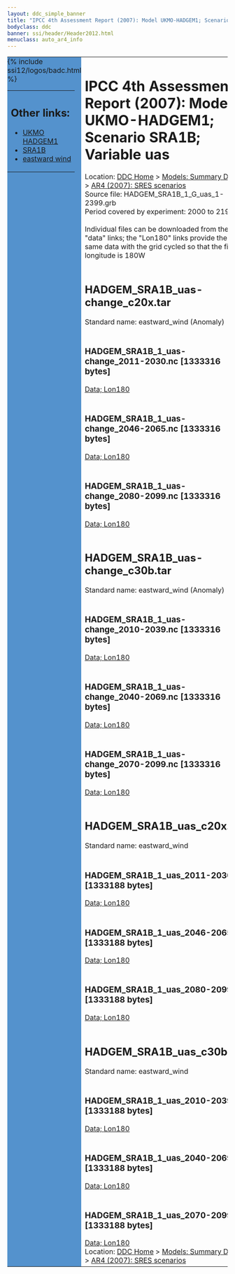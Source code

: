 ```yaml
---
layout: ddc_simple_banner
title: "IPCC 4th Assessment Report (2007): Model UKMO-HADGEM1; Scenario SRA1B; Variable uas"
bodyclass: ddc
banner: ssi/header/Header2012.html
menuclass: auto_ar4_info
---
```



<table width="100%" border="0" cellspacing="0" cellpadding="0" style="border-collapse: collapse;">
<tr style="margin:0;padding:0;border:0;">
<td style="margin:0;padding:0;border:0;height:1pt;width:150pt;background:#5492CD;" valign="top" >

<div id="lh-col2" class="auto_ar4_info">
<table class="menumain" bgcolor="#5492CD" cellspacing="0" width="100%" border="0">
<tr><td>
<h2> Other links:</h2>
<ul>
<li><a href="/auto/ar4/model-UKMO-HADGEM1.html">UKMO<br/>HADGEM1</a></li>
<li><a href="/auto/ar4/scenario-SRA1B.html">SRA1B</a></li>
<li><a href="/auto/ar4/var-eastward_wind.html">eastward wind</a></li>
</ul>
</td></tr>
{% include ssi12/logos/badc.html %}
</table>
</div>
</td>
<td><h1>IPCC 4th Assessment Report (2007): Model UKMO-HADGEM1; Scenario SRA1B; Variable uas</h1>

<!-- Breadcrumb1 -->
<div id="breadcrumb1" align="left">
Location: <a href="/index.html">DDC Home</a> > <a href="/sim/gcm_clim/">Models: Summary Data</a>
> <a href="/sim/gcm_clim/SRES_AR4/index.html">AR4 (2007): SRES scenarios</a>
</div>
<!-- End of Breadcrumb1 -->Source file: HADGEM_SRA1B_1_G_uas_1-2399.grb
<br/>
Period covered by experiment: 2000 to 2199<br/>
<br/>Individual files can be downloaded from the "data" links; the "Lon180" links provide the same data
         with the grid cycled so that the first longitude is 180W<br/>
<br/><h2>HADGEM_SRA1B_uas-change_c20x.tar</h2>
Standard name: eastward_wind (Anomaly)<br>
<br/><h3>HADGEM_SRA1B_1_uas-change_2011-2030.nc [1333316 bytes]</h3>
<a href="/cgi-bin/downl/ar4_nc/uas/HADGEM_SRA1B_1_uas-change_2011-2030.nc">Data; </a><a href="/cgi-bin/downl/ar4_nc/uas/HADGEM_SRA1B_1_uas-change_2011-2030.cyto180.nc"> Lon180</a><br/>
<br/><h3>HADGEM_SRA1B_1_uas-change_2046-2065.nc [1333316 bytes]</h3>
<a href="/cgi-bin/downl/ar4_nc/uas/HADGEM_SRA1B_1_uas-change_2046-2065.nc">Data; </a><a href="/cgi-bin/downl/ar4_nc/uas/HADGEM_SRA1B_1_uas-change_2046-2065.cyto180.nc"> Lon180</a><br/>
<br/><h3>HADGEM_SRA1B_1_uas-change_2080-2099.nc [1333316 bytes]</h3>
<a href="/cgi-bin/downl/ar4_nc/uas/HADGEM_SRA1B_1_uas-change_2080-2099.nc">Data; </a><a href="/cgi-bin/downl/ar4_nc/uas/HADGEM_SRA1B_1_uas-change_2080-2099.cyto180.nc"> Lon180</a><br/>
<br/><h2>HADGEM_SRA1B_uas-change_c30b.tar</h2>
Standard name: eastward_wind (Anomaly)<br>
<br/><h3>HADGEM_SRA1B_1_uas-change_2010-2039.nc [1333316 bytes]</h3>
<a href="/cgi-bin/downl/ar4_nc/uas/HADGEM_SRA1B_1_uas-change_2010-2039.nc">Data; </a><a href="/cgi-bin/downl/ar4_nc/uas/HADGEM_SRA1B_1_uas-change_2010-2039.cyto180.nc"> Lon180</a><br/>
<br/><h3>HADGEM_SRA1B_1_uas-change_2040-2069.nc [1333316 bytes]</h3>
<a href="/cgi-bin/downl/ar4_nc/uas/HADGEM_SRA1B_1_uas-change_2040-2069.nc">Data; </a><a href="/cgi-bin/downl/ar4_nc/uas/HADGEM_SRA1B_1_uas-change_2040-2069.cyto180.nc"> Lon180</a><br/>
<br/><h3>HADGEM_SRA1B_1_uas-change_2070-2099.nc [1333316 bytes]</h3>
<a href="/cgi-bin/downl/ar4_nc/uas/HADGEM_SRA1B_1_uas-change_2070-2099.nc">Data; </a><a href="/cgi-bin/downl/ar4_nc/uas/HADGEM_SRA1B_1_uas-change_2070-2099.cyto180.nc"> Lon180</a><br/>
<br/><h2>HADGEM_SRA1B_uas_c20x.tar</h2>
Standard name: eastward_wind<br>
<br/><h3>HADGEM_SRA1B_1_uas_2011-2030.nc [1333188 bytes]</h3>
<a href="/cgi-bin/downl/ar4_nc/uas/HADGEM_SRA1B_1_uas_2011-2030.nc">Data; </a><a href="/cgi-bin/downl/ar4_nc/uas/HADGEM_SRA1B_1_uas_2011-2030.cyto180.nc"> Lon180</a><br/>
<br/><h3>HADGEM_SRA1B_1_uas_2046-2065.nc [1333188 bytes]</h3>
<a href="/cgi-bin/downl/ar4_nc/uas/HADGEM_SRA1B_1_uas_2046-2065.nc">Data; </a><a href="/cgi-bin/downl/ar4_nc/uas/HADGEM_SRA1B_1_uas_2046-2065.cyto180.nc"> Lon180</a><br/>
<br/><h3>HADGEM_SRA1B_1_uas_2080-2099.nc [1333188 bytes]</h3>
<a href="/cgi-bin/downl/ar4_nc/uas/HADGEM_SRA1B_1_uas_2080-2099.nc">Data; </a><a href="/cgi-bin/downl/ar4_nc/uas/HADGEM_SRA1B_1_uas_2080-2099.cyto180.nc"> Lon180</a><br/>
<br/><h2>HADGEM_SRA1B_uas_c30b.tar</h2>
Standard name: eastward_wind<br>
<br/><h3>HADGEM_SRA1B_1_uas_2010-2039.nc [1333188 bytes]</h3>
<a href="/cgi-bin/downl/ar4_nc/uas/HADGEM_SRA1B_1_uas_2010-2039.nc">Data; </a><a href="/cgi-bin/downl/ar4_nc/uas/HADGEM_SRA1B_1_uas_2010-2039.cyto180.nc"> Lon180</a><br/>
<br/><h3>HADGEM_SRA1B_1_uas_2040-2069.nc [1333188 bytes]</h3>
<a href="/cgi-bin/downl/ar4_nc/uas/HADGEM_SRA1B_1_uas_2040-2069.nc">Data; </a><a href="/cgi-bin/downl/ar4_nc/uas/HADGEM_SRA1B_1_uas_2040-2069.cyto180.nc"> Lon180</a><br/>
<br/><h3>HADGEM_SRA1B_1_uas_2070-2099.nc [1333188 bytes]</h3>
<a href="/cgi-bin/downl/ar4_nc/uas/HADGEM_SRA1B_1_uas_2070-2099.nc">Data; </a><a href="/cgi-bin/downl/ar4_nc/uas/HADGEM_SRA1B_1_uas_2070-2099.cyto180.nc"> Lon180</a><br/>
<!-- Breadcrumb2 -->
<div id="breadcrumb2" align="left">
Location: <a href="/index.html">DDC Home</a> > <a href="/sim/gcm_clim/">Models: Summary Data</a>
> <a href="/sim/gcm_clim/SRES_AR4/index.html">AR4 (2007): SRES scenarios</a>
</div>
<!-- End of Breadcrumb2 --></td></tr></table>
